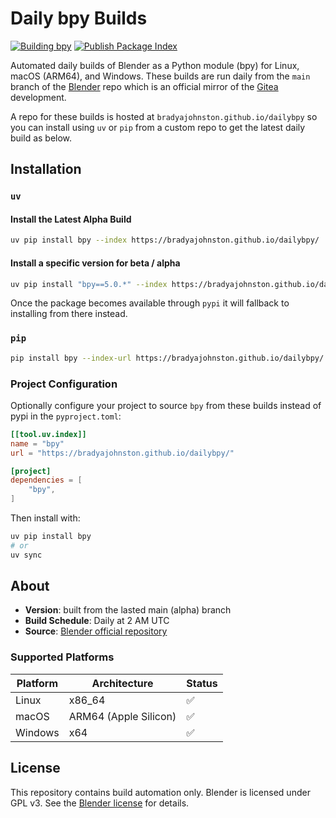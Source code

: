 # Daily bpy Builds

[![Building bpy](https://github.com/BradyAJohnston/dailybpy/actions/workflows/build-bpy-module.yml/badge.svg)](https://github.com/BradyAJohnston/dailybpy/actions/workflows/build-bpy-module.yml)
[![Publish Package Index](https://github.com/BradyAJohnston/dailybpy/actions/workflows/publish-index.yml/badge.svg)](https://github.com/BradyAJohnston/dailybpy/actions/workflows/publish-index.yml)

Automated daily builds of Blender as a Python module (bpy) for Linux, macOS (ARM64), and Windows. These builds are run daily from the `main` branch of the [Blender](https://github.com/Blender/blender) repo which is an official mirror of the [Gitea](https://projects.blender.org/Blender/blender) development.

A repo for these builds is hosted at `bradyajohnston.github.io/dailybpy` so you can install using `uv` or `pip` from a custom repo to get the latest daily build as below.

## Installation

### `uv`
#### Install the Latest Alpha Build
```bash
uv pip install bpy --index https://bradyajohnston.github.io/dailybpy/
```

#### Install a specific version for beta / alpha
```bash
uv pip install "bpy==5.0.*" --index https://bradyajohnston.github.io/dailybpy/
```

Once the package becomes available through `pypi` it will fallback to installing from there instead.


### `pip`
```bash
pip install bpy --index-url https://bradyajohnston.github.io/dailybpy/
```

### Project Configuration

 Optionally configure your project to source `bpy` from these builds instead of pypi in the `pyproject.toml`:

```toml
[[tool.uv.index]]
name = "bpy"
url = "https://bradyajohnston.github.io/dailybpy/"

[project]
dependencies = [
    "bpy",
]
```

Then install with:

```bash
uv pip install bpy
# or
uv sync
```

## About

- **Version**: built from the lasted main (alpha) branch
- **Build Schedule**: Daily at 2 AM UTC
- **Source**: [Blender official repository](https://github.com/blender/blender)

### Supported Platforms

| Platform | Architecture | Status |
|----------|-------------|--------|
| Linux | x86_64 | ✅ |
| macOS | ARM64 (Apple Silicon) | ✅ |
| Windows | x64 | ✅ |


## License

This repository contains build automation only. Blender is licensed under GPL v3. See the [Blender license](https://www.blender.org/about/license/) for details.

